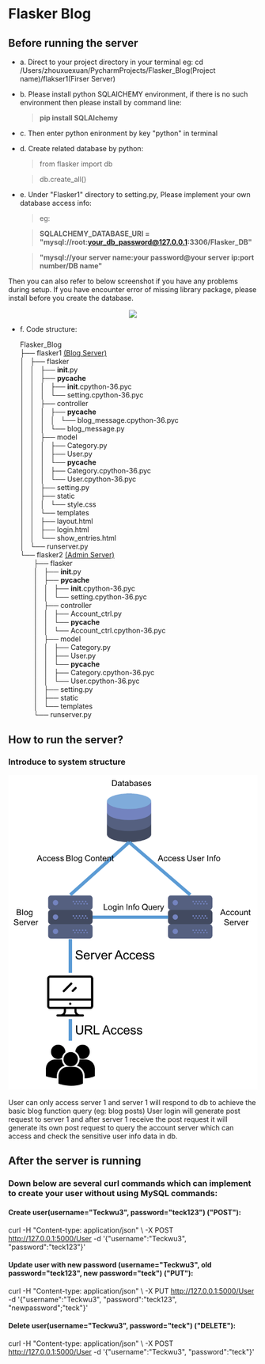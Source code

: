 # Flasker Blog #
## Before running the server ##
- a. Direct to your project directory in your terminal eg: cd /Users/zhouxuexuan/PycharmProjects/Flasker_Blog(Project name)/flakser1(Firser Server)


- b. Please install python SQLAlCHEMY environment, if there is no such environment then please install by command line: 


    >**pip install SQLAlchemy**


- c. Then enter python enironment by key "python" in terminal


- d. Create related database by python:

    >from flasker import db

    >db.create_all()


- e. Under "Flasker1" directory to setting.py, Please implement your own database access info:

    >eg:

    >**SQLALCHEMY_DATABASE_URI = "mysql://root:your_db_password@127.0.0.1:3306/Flasker_DB"**

    >**"mysql://your server name:your password@your server ip:port number/DB name"**


Then you can also refer to below screenshot if you have any problems during setup.
If you have encounter error of missing library package, please install before you create the database.
<p align="center">
<img src="https://github.com/Joe627487136/flasker_lab1/blob/master/Setup_Screenshot/Screenshot%202017-09-26%2015.10.17.png" width="480" align="center">
</p>

- f. Code structure:

  Flasker_Blog <br />
  ├── flasker1 [(Blog Server)](https://github.com/Joe627487136/Network_project_flasker_web/tree/master/Flask_Blog/flasker1) <br />
  │   ├── flasker <br />
  │   │   ├── __init__.py <br />
  │   │   ├── __pycache__ <br />
  │   │   │   ├── __init__.cpython-36.pyc <br />
  │   │   │   └── setting.cpython-36.pyc <br />
  │   │   ├── controller <br />
  │   │   │   ├── __pycache__ <br />
  │   │   │   │   └── blog_message.cpython-36.pyc <br />
  │   │   │   └── blog_message.py <br />
  │   │   ├── model <br />
  │   │   │   ├── Category.py <br />
  │   │   │   ├── User.py <br />
  │   │   │   └── __pycache__ <br />
  │   │   │       ├── Category.cpython-36.pyc <br />
  │   │   │       └── User.cpython-36.pyc <br />
  │   │   ├── setting.py <br />
  │   │   ├── static <br />
  │   │   │   └── style.css <br />
  │   │   └── templates <br />
  │   │       ├── layout.html <br />
  │   │       ├── login.html <br />
  │   │       └── show_entries.html <br />
  │   └── runserver.py <br />
  └── flasker2 [(Admin Server)](https://github.com/Joe627487136/Network_project_flasker_web/tree/master/Flask_Blog/flasker2) <br />
  &nbsp;&nbsp;&nbsp;&nbsp;&nbsp;&nbsp;&nbsp;├── flasker <br />
  &nbsp;&nbsp;&nbsp;&nbsp;&nbsp;&nbsp;&nbsp;│   ├── __init__.py <br />
  &nbsp;&nbsp;&nbsp;&nbsp;&nbsp;&nbsp;&nbsp;│   ├── __pycache__ <br />
  &nbsp;&nbsp;&nbsp;&nbsp;&nbsp;&nbsp;    │   │   ├── __init__.cpython-36.pyc <br />
  &nbsp;&nbsp;&nbsp;&nbsp;&nbsp;&nbsp;    │   │   └── setting.cpython-36.pyc <br />
  &nbsp;&nbsp;&nbsp;&nbsp;&nbsp;&nbsp;    │   ├── controller <br />
  &nbsp;&nbsp;&nbsp;&nbsp;&nbsp;&nbsp;    │   │   ├── Account_ctrl.py <br />
  &nbsp;&nbsp;&nbsp;&nbsp;&nbsp;&nbsp;    │   │   └── __pycache__ <br />
  &nbsp;&nbsp;&nbsp;&nbsp;&nbsp;&nbsp;    │   │       └── Account_ctrl.cpython-36.pyc <br />
  &nbsp;&nbsp;&nbsp;&nbsp;&nbsp;&nbsp;    │   ├── model <br />
  &nbsp;&nbsp;&nbsp;&nbsp;&nbsp;&nbsp;    │   │   ├── Category.py <br />
  &nbsp;&nbsp;&nbsp;&nbsp;&nbsp;&nbsp;    │   │   ├── User.py <br />
  &nbsp;&nbsp;&nbsp;&nbsp;&nbsp;&nbsp;    │   │   └── __pycache__ <br />
  &nbsp;&nbsp;&nbsp;&nbsp;&nbsp;&nbsp;    │   │       ├── Category.cpython-36.pyc <br />
  &nbsp;&nbsp;&nbsp;&nbsp;&nbsp;&nbsp;    │   │       └── User.cpython-36.pyc <br />
  &nbsp;&nbsp;&nbsp;&nbsp;&nbsp;&nbsp;    │   ├── setting.py <br />
  &nbsp;&nbsp;&nbsp;&nbsp;&nbsp;&nbsp;    │   ├── static <br />
  &nbsp;&nbsp;&nbsp;&nbsp;&nbsp;&nbsp;    │   └── templates <br />
  &nbsp;&nbsp;&nbsp;&nbsp;&nbsp;&nbsp;    └── runserver.py <br />

    
    
## How to run the server?

### Introduce to system structure ###
![Alt text](https://github.com/Joe627487136/Network_project_flasker_web/blob/master/Setup_Screenshot/Flasker_Struct.png?raw=true "Title")

User can only access server 1 and server 1 will respond to db to achieve the basic blog function query (eg: blog posts)
User login will generate post request to server 1 and after server 1 receive the post request it will generate its own post request to query the account server which can access and check the sensitive user info data in db.


## After the server is running ##

### Down below are several curl commands which can implement to create your user without using MySQL commands: ###

#### Create user(username="Teckwu3", password="teck123") ("POST"):
curl -H "Content-type: application/json" \ -X POST http://127.0.0.1:5000/User -d '{"username":"Teckwu3", "password":"teck123"}'

#### Update user with new password (username="Teckwu3", old password="teck123", new password="teck") ("PUT"):
curl -H "Content-type: application/json" \ -X PUT http://127.0.0.1:5000/User -d '{"username":"Teckwu3", "password":"teck123", "newpassword";"teck"}'

#### Delete user(username="Teckwu3", password="teck") ("DELETE"):
curl -H "Content-type: application/json" \ -X POST http://127.0.0.1:5000/User -d '{"username":"Teckwu3", "password":"teck"}'
